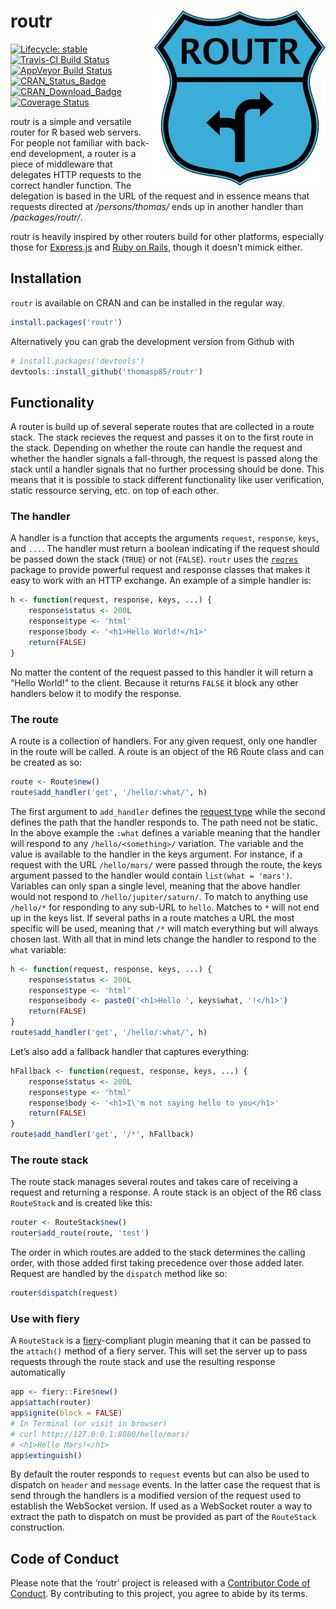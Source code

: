 
<!-- README.md is generated from README.Rmd. Please edit that file -->

# routr <img src="man/figures/logo.png" align="right"/>

<!-- badges: start -->

[![Lifecycle:
stable](https://img.shields.io/badge/lifecycle-stable-brightgreen.svg)](https://www.tidyverse.org/lifecycle/#stable)
[![Travis-CI Build
Status](https://travis-ci.org/thomasp85/routr.svg?branch=master)](https://travis-ci.org/thomasp85/routr)
[![AppVeyor Build
Status](https://ci.appveyor.com/api/projects/status/github/thomasp85/routr?branch=master&svg=true)](https://ci.appveyor.com/project/thomasp85/routr)
[![CRAN\_Status\_Badge](http://www.r-pkg.org/badges/version-ago/routr)](http://cran.r-project.org/package=routr)
[![CRAN\_Download\_Badge](http://cranlogs.r-pkg.org/badges/routr)](http://cran.r-project.org/package=routr)
[![Coverage
Status](https://img.shields.io/codecov/c/github/thomasp85/routr/master.svg)](https://codecov.io/github/thomasp85/routr?branch=master)
<!-- badges: end -->

routr is a simple and versatile router for R based web servers. For
people not familiar with back-end development, a router is a piece of
middleware that delegates HTTP requests to the correct handler function.
The delegation is based in the URL of the request and in essence means
that requests directed at */persons/thomas/* ends up in another handler
than */packages/routr/*.

routr is heavily inspired by other routers build for other platforms,
especially those for [Express.js](https://github.com/expressjs) and
[Ruby on Rails](https://github.com/rails/rails), though it doesn’t
mimick either.

## Installation

`routr` is available on CRAN and can be installed in the regular way.

``` r
install.packages('routr')
```

Alternatively you can grab the development version from Github with

``` r
# install.packages('devtools')
devtools::install_github('thomasp85/routr')
```

## Functionality

A router is build up of several seperate routes that are collected in a
route stack. The stack recieves the request and passes it on to the
first route in the stack. Depending on whether the route can handle the
request and whether the handler signals a fall-through, the request is
passed along the stack until a handler signals that no further
processing should be done. This means that it is possible to stack
different functionality like user verification, static ressource
serving, etc. on top of each other.

### The handler

A handler is a function that accepts the arguments `request`,
`response`, `keys`, and `...`. The handler must return a boolean
indicating if the request should be passed down the stack (`TRUE`) or
not (`FALSE`). `routr` uses the
[`reqres`](http://github.com/thomasp85/reqres#reqres) package to provide
powerful request and response classes that makes it easy to work with an
HTTP exchange. An example of a simple handler is:

``` r
h <- function(request, response, keys, ...) {
    response$status <- 200L
    response$type <- 'html'
    response$body <- '<h1>Hello World!</h1>'
    return(FALSE)
}
```

No matter the content of the request passed to this handler it will
return a “Hello World\!” to the client. Because it returns `FALSE` it
block any other handlers below it to modify the response.

### The route

A route is a collection of handlers. For any given request, only one
handler in the route will be called. A route is an object of the R6
Route class and can be created as so:

``` r
route <- Route$new()
route$add_handler('get', '/hello/:what/', h)
```

The first argument to `add_handler` defines the [request
type](https://en.wikipedia.org/wiki/Hypertext_Transfer_Protocol#Request_methods)
while the second defines the path that the handler responds to. The path
need not be static. In the above example the `:what` defines a variable
meaning that the handler will respond to any `/hello/<something>/`
variation. The variable and the value is available to the handler in the
keys argument. For instance, if a request with the URL `/hello/mars/`
were passed through the route, the keys argument passed to the handler
would contain `list(what = 'mars')`. Variables can only span a single
level, meaning that the above handler would not respond to
`/hello/jupiter/saturn/`. To match to anything use `/hello/*` for
responding to any sub-URL to `hello`. Matches to `*` will not end up in
the keys list. If several paths in a route matches a URL the most
specific will be used, meaning that `/*` will match everything but will
always chosen last. With all that in mind lets change the handler to
respond to the `what` variable:

``` r
h <- function(request, response, keys, ...) {
    response$status <- 200L
    response$type <- 'html'
    response$body <- paste0('<h1>Hello ', keys$what, '!</h1>')
    return(FALSE)
}
route$add_handler('get', '/hello/:what/', h)
```

Let’s also add a fallback handler that captures everything:

``` r
hFallback <- function(request, response, keys, ...) {
    response$status <- 200L
    response$type <- 'html'
    response$body <- '<h1>I\'m not saying hello to you</h1>'
    return(FALSE)
}
route$add_handler('get', '/*', hFallback)
```

### The route stack

The route stack manages several routes and takes care of receiving a
request and returning a response. A route stack is an object of the R6
class `RouteStack` and is created like this:

``` r
router <- RouteStack$new()
router$add_route(route, 'test')
```

The order in which routes are added to the stack determines the calling
order, with those added first taking precedence over those added later.
Request are handled by the `dispatch` method like so:

``` r
router$dispatch(request)
```

### Use with fiery

A `RouteStack` is a [fiery](http://github.com/thomasp85/fiery)-compliant
plugin meaning that it can be passed to the `attach()` method of a fiery
server. This will set the server up to pass requests through the route
stack and use the resulting response automatically

``` r
app <- fiery::Fire$new()
app$attach(router)
app$ignite(block = FALSE)
# In Terminal (or visit in browser)
# curl http://127.0.0.1:8080/hello/mars/
# <h1>Hello Mars!</h1>
app$extinguish()
```

By default the router responds to `request` events but can also be used
to dispatch on `header` and `message` events. In the latter case the
request that is send through the handlers is a modified version of the
request used to establish the WebSocket version. If used as a WebSocket
router a way to extract the path to dispatch on must be provided as part
of the `RouteStack` construction.

## Code of Conduct

Please note that the ‘routr’ project is released with a [Contributor
Code of Conduct](https://routr.data-imaginist.com/CODE_OF_CONDUCT.html).
By contributing to this project, you agree to abide by its terms.
